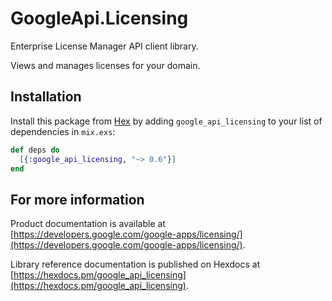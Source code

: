 # GoogleApi.Licensing

Enterprise License Manager API client library.

Views and manages licenses for your domain.

## Installation

Install this package from [Hex](https://hex.pm) by adding
`google_api_licensing` to your list of dependencies in `mix.exs`:

```elixir
def deps do
  [{:google_api_licensing, "~> 0.6"}]
end
```

## For more information

Product documentation is available at [https://developers.google.com/google-apps/licensing/](https://developers.google.com/google-apps/licensing/).

Library reference documentation is published on Hexdocs at
[https://hexdocs.pm/google_api_licensing](https://hexdocs.pm/google_api_licensing).

